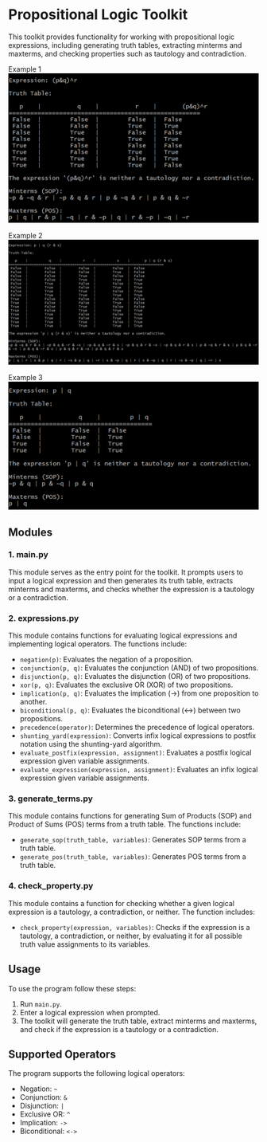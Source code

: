 # Propositional Logic Toolkit

This toolkit provides functionality for working with propositional logic expressions, including generating truth tables, extracting minterms and maxterms, and checking properties such as tautology and contradiction.

Example 1
![alt text](images/img1.png)

Example 2
![alt text](images/img2.png)

Example 3
![alt text](images/img3.png)

## Modules

### 1. main.py

This module serves as the entry point for the toolkit. It prompts users to input a logical expression and then generates its truth table, extracts minterms and maxterms, and checks whether the expression is a tautology or a contradiction.

### 2. expressions.py

This module contains functions for evaluating logical expressions and implementing logical operators. The functions include:

- `negation(p)`: Evaluates the negation of a proposition.
- `conjunction(p, q)`: Evaluates the conjunction (AND) of two propositions.
- `disjunction(p, q)`: Evaluates the disjunction (OR) of two propositions.
- `xor(p, q)`: Evaluates the exclusive OR (XOR) of two propositions.
- `implication(p, q)`: Evaluates the implication (→) from one proposition to another.
- `biconditional(p, q)`: Evaluates the biconditional (↔) between two propositions.
- `precedence(operator)`: Determines the precedence of logical operators.
- `shunting_yard(expression)`: Converts infix logical expressions to postfix notation using the shunting-yard algorithm.
- `evaluate_postfix(expression, assignment)`: Evaluates a postfix logical expression given variable assignments.
- `evaluate_expression(expression, assignment)`: Evaluates an infix logical expression given variable assignments.

### 3. generate_terms.py

This module contains functions for generating Sum of Products (SOP) and Product of Sums (POS) terms from a truth table. The functions include:

- `generate_sop(truth_table, variables)`: Generates SOP terms from a truth table.
- `generate_pos(truth_table, variables)`: Generates POS terms from a truth table.

### 4. check_property.py

This module contains a function for checking whether a given logical expression is a tautology, a contradiction, or neither. The function includes:

- `check_property(expression, variables)`: Checks if the expression is a tautology, a contradiction, or neither, by evaluating it for all possible truth value assignments to its variables.

## Usage

To use the program follow these steps:

1. Run `main.py`.
2. Enter a logical expression when prompted.
3. The toolkit will generate the truth table, extract minterms and maxterms, and check if the expression is a tautology or a contradiction.

## Supported Operators

The program supports the following logical operators:

- Negation: `~`
- Conjunction: `&`
- Disjunction: `|`
- Exclusive OR: `^`
- Implication: `->`
- Biconditional: `<->`
